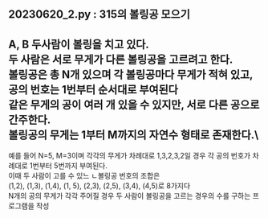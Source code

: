 20230620_2.py : 315의 볼링공 모으기
-----------------
A, B 두사람이 볼링을 치고 있다.\
두 사람은 서로 무게가 다른 볼링공을 고르려고 한다.\
볼링공은 총 N개 있으며 각 볼링공마다 무게가 적혀 있고, 공의 번호는
1번부터 순서대로 부여된다\
같은 무게의 공이 여러 개 있을 수 있지만, 서로 다른 공으로 간주한다.\
볼링공의 무게는 1부터 M까지의 자연수 형태로 존재한다.\
-----------------
예를 들어 N=5, M=3이며 각각의 무게가 차례대로 1,3,2,3,2일 경우 각 공의 번호가
차례대로 1번부터 5번까지 부여된다.\
이때 두 사람이 고를 수 있느 ㄴ볼링공 번호의 조합은\
(1,2), (1,3), (1,4), (1, 5), (2,3), (2,5), (3,4), (4,5)로 8가지다\
N개의 공의 무게가 각각 주어질 경우 두 사람이 볼링공을 고르는 경우의 수를 구하는 프로그램을 작성